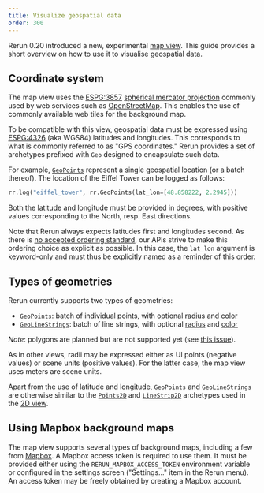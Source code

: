 ```yaml
---
title: Visualize geospatial data
order: 300
---
```


Rerun 0.20 introduced a new, experimental [map view](../../reference/types/views/map_view.md).
This guide provides a short overview on how to use it to visualise geospatial data.

## Coordinate system

The map view uses the [ESPG:3857](https://epsg.io/3857) [spherical mercator projection](https://en.wikipedia.org/wiki/Web_Mercator_projection) commonly used by web services such as [OpenStreetMap](https://www.openstreetmap.org/).
This enables the use of commonly available web tiles for the background map.

To be compatible with this view, geospatial data must be expressed using [ESPG:4326](https://epsg.io/4326) (aka WGS84) latitudes and longitudes.
This corresponds to what is commonly referred to as "GPS coordinates."
Rerun provides a set of archetypes prefixed with `Geo` designed to encapsulate such data.

For example, [`GeoPoints`](../../reference/types/archetypes/geo_points.md) represent a single geospatial location (or a batch thereof). The location of the Eiffel Tower can be logged as follows:

```python
rr.log("eiffel_tower", rr.GeoPoints(lat_lon=[48.858222, 2.2945]))
```

Both the latitude and longitude must be provided in degrees, with positive values corresponding to the North, resp. East directions.

Note that Rerun always expects latitudes first and longitudes second.
As there is [no accepted ordering standard](https://stackoverflow.com/questions/7309121/preferred-order-of-writing-latitude-longitude-tuples-in-gis-services), our APIs strive to make this ordering choice as explicit as possible.
In this case, the `lat_lon` argument is keyword-only and must thus be explicitly named as a reminder of this order.


## Types of geometries

Rerun currently supports two types of geometries:

- [`GeoPoints`](../../reference/types/archetypes/geo_points.md): batch of individual points, with optional [radius](../../reference/types/components/radius.md) and [color](../../reference/types/components/color.md)
- [`GeoLineStrings`](../../reference/types/archetypes/geo_line_strings.md): batch of line strings, with optional [radius](../../reference/types/components/radius.md) and [color](../../reference/types/components/color.md)

*Note*: polygons are planned but are not supported yet (see [this issue](https://github.com/rerun-io/rerun/issues/8066)).

As in other views, radii may be expressed either as UI points (negative values) or scene units (positive values).
For the latter case, the map view uses meters are scene units.

Apart from the use of latitude and longitude, `GeoPoints` and `GeoLineStrings` are otherwise similar to the [`Points2D`](../../reference/types/archetypes/points2d.md) and [`LineStrip2D`](../../reference/types/archetypes/line_strips2d.md) archetypes used in the [2D view](../../reference/types/views/spatial2d_view.md).


## Using Mapbox background maps <!-- NOLINT -->

The map view supports several types of background maps, including a few from [Mapbox](https://www.mapbox.com).
A Mapbox access token is required to use them.
It must be provided either using the `RERUN_MAPBOX_ACCESS_TOKEN` environment variable or configured in the settings screen ("Settings…" item in the Rerun menu).
An access token may be freely obtained by creating a Mapbox account.

